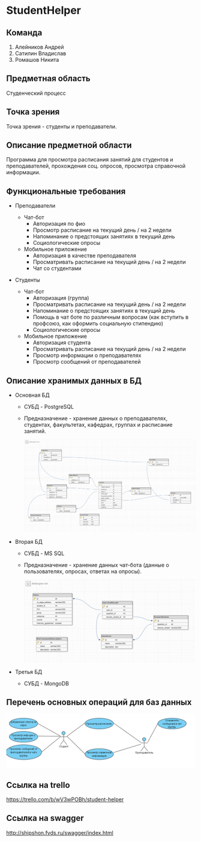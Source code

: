 # StudentHelper
## Команда
1. Алейников Андрей
2. Сатилин Владислав
3. Ромашов Никита

## Предметная область
Студенческий процесс

## Точка зрения
Точка зрения - студенты и преподаватели.

## Описание предметной области
Программа для просмотра расписания занятий для студентов и преподавателей, прохождения соц. опросов, просмотра справочной информации.

## Функциональные требования
- Преподаватели
  - Чат-бот
    - Авторизация по фио
    - Просмотр расписание на текущий день / на 2 недели
    - Напоминание о предстоящих занятиях в текущий день
    - Социологические опросы
  - Мобильное приложение
    - Авторизация в качестве преподавателя
    - Просматривать расписание на текущий день / на 2 недели
    - Чат со студентами

- Студенты
  - Чат-бот
    - Авторизация (группа)
    - Просматривать расписание на текущий день / на 2 недели
    - Напоминание о предстоящих занятиях в текущий день
    - Помощь в чат боте по различным вопросам (как вступить в профсоюз, как оформить социальную стипендию)
    - Социологические опросы
  - Мобильное приложение
    - Авторизация студента
    - Просматривать расписание на текущий день / на 2 недели
    - Просмотр информации о преподавателях
    - Просмотр сообщений от преподавателей

## Описание хранимых данных в БД

- Основная БД
  - СУБД - PostgreSQL
  - Предназначение - хранение данных о преподавателях, студентах, факультетах, кафедрах, группах и расписание занятий.
  
	![DB1Schema](https://github.com/mloner/StudentHelper/blob/main/images/DB1Schema.png)
	
- Вторая БД
  - СУБД - MS SQL
  - Предназначение - хранение данных чат-бота (данные о пользователях, опросах, ответах на опросы).
  
	![DB2Schema](https://github.com/mloner/StudentHelper/blob/main/images/DB2Schema.png)
	
- Третья БД
  - СУБД - MongoDB
  <!---!- Предназначение - 
	[DB2Schema](https://github.com/mloner/StudentHelper/blob/main/images/DB2Schema.png) --->
	
## Перечень основных операций для баз данных

![UseCase](https://github.com/mloner/StudentHelper/blob/main/images/UseCase.png)
  
## Ссылка на trello
https://trello.com/b/wV3wPOBh/student-helper

## Ссылка на swagger
http://shipshon.fvds.ru/swagger/index.html
	
